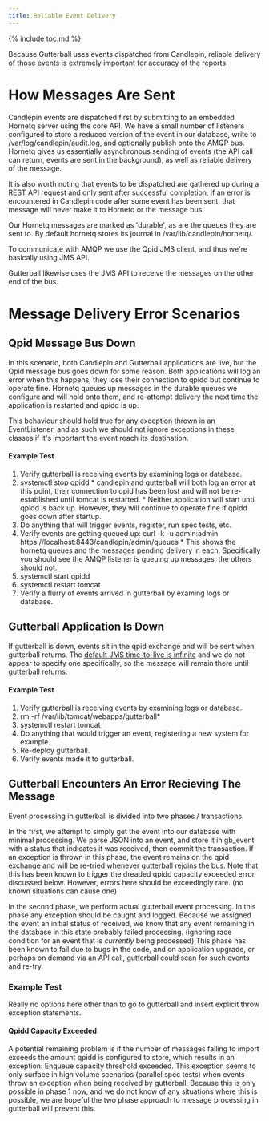 ```yaml
---
title: Reliable Event Delivery
---
```

{% include toc.md %}

Because Gutterball uses events dispatched from Candlepin, reliable delivery of those events is extremely important for accuracy of the reports.

# How Messages Are Sent

Candlepin events are dispatched first by submitting to an embedded Hornetq server using the core API. We have a small number of listeners configured to store a reduced version of the event in our database, write to /var/log/candlepin/audit.log, and optionally publish onto the AMQP bus. Hornetq gives us essentially asynchronous sending of events (the API call can return, events are sent in the background), as well as reliable delivery of the message.

It is also worth noting that events to be dispatched are gathered up during a REST API request and only sent after successful completion, if an error is encountered in Candlepin code after some event has been sent, that message will never make it to Hornetq or the message bus.

Our Hornetq messages are marked as 'durable', as are the queues they are sent to. By default hornetq stores its journal in /var/lib/candlepin/hornetq/.

To communicate with AMQP we use the Qpid JMS client, and thus we're basically using JMS API.

Gutterball likewise uses the JMS API to receive the messages on the other end of the bus.

# Message Delivery Error Scenarios

## Qpid Message Bus Down

In this scenario, both Candlepin and Gutterball applications are live, but the Qpid message bus goes down for some reason. Both applications will log an error when this happens, they lose their connection to qpidd but continue to operate fine. Hornetq queues up messages in the durable queues we configure and will hold onto them, and re-attempt delivery the next time the application is restarted and qpidd is up.

This behaviour should hold true for any exception thrown in an EventListener, and as such we should not ignore exceptions in these classes if it's important the event reach its destination.

#### Example Test

  1. Verify gutterball is receiving events by examining logs or database.
  1. systemctl stop qpidd
    * candlepin and gutterball will both log an error at this point, their connection to qpid has been lost and will not be re-established until tomcat is restarted.
    * Neither application will start until qpidd is back up. However, they will continue to operate fine if qpidd goes down after startup.
  1. Do anything that will trigger events, register, run spec tests, etc.
  1. Verify events are getting queued up: curl -k -u admin:admin https://localhost:8443/candlepin/admin/queues
    * This shows the hornetq queues and the messages pending delivery in each. Specifically you should see the AMQP listener is queuing up messages, the others should not.
  1. systemctl start qpidd
  1. systemctl restart tomcat
  1. Verify a flurry of events arrived in gutterball by examing logs or database.


## Gutterball Application Is Down

If gutterball is down, events sit in the qpid exchange and will be sent when gutterball returns. The [default JMS time-to-live is infinite](http://docs.oracle.com/javaee/1.4/api/javax/jms/Message.html#DEFAULT_TIME_TO_LIVE) and we do not appear to specify one specifically, so the message will remain there until gutterball returns.

#### Example Test

  1. Verify gutterball is receiving events by examining logs or database.
  1. rm -rf /var/lib/tomcat/webapps/gutterball*
  1. systemctl restart tomcat
  1. Do anything that would trigger an event, registering a new system for example.
  1. Re-deploy gutterball.
  1. Verify events made it to gutterball.


## Gutterball Encounters An Error Recieving The Message

Event processing in gutterball is divided into two phases / transactions.

In the first, we attempt to simply get the event into our database with minimal processing. We parse JSON into an event, and store it in gb_event with a status that indicates it was received, then commit the transaction. If an exception is thrown in this phase, the event remains on the qpid exchange and will be re-tried whenever gutterball rejoins the bus. Note that this has been known to trigger the dreaded qpidd capacity exceeded error discussed below. However, errors here should be exceedingly rare. (no known situations can cause one)

In the second phase, we perform actual gutterball event processing. In this phase any exception should be caught and logged. Because we assigned the event an initial status of received, we know that any event remaining in the database in this state probably failed processing. (ignoring race condition for an event that is *currently* being processed) This phase has been known to fail due to bugs in the code, and on application upgrade, or perhaps on demand via an API call, gutterball could scan for such events and re-try.

### Example Test

Really no options here other than to go to gutterball and insert explicit throw exception statements.

#### Qpidd Capacity Exceeded

A potential remaining problem is if the number of messages failing to import exceeds the amount qpidd is configured to store, which results in an exception: Enqueue capacity threshold exceeded. This exception seems to only surface in high volume scenarios (parallel spec tests) when events throw an exception when being received by gutterball. Because this is only possible in phase 1 now, and we do not know of any situations where this is possible, we are hopeful the two phase approach to message processing in gutterball will prevent this.
